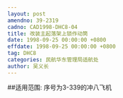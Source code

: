 ```yaml
---
layout: post
amendno: 39-2319
cadno: CAD1998-DHC8-04
title: 改装主起落架上锁作动筒
date: 1998-09-25 00:00:00 +0800
effdate: 1998-09-25 00:00:00 +0800
tag: DHC8
categories: 民航华东管理局适航处
author: 吴义长
---
```


##适用范围:
序号为3-339的冲八飞机

